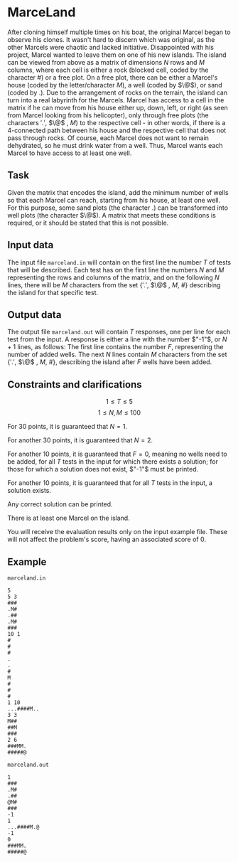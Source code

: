 # MarceLand

After cloning himself multiple times on his boat, the original Marcel began to observe his clones. It wasn't hard to discern which was original, as the other Marcels were chaotic and lacked initiative. Disappointed with his project, Marcel wanted to leave them on one of his new islands. The island can be viewed from above as a matrix of dimensions $N$ rows and $M$ columns, where each cell is either a rock (blocked cell, coded by the character $\#$) or a free plot. On a free plot, there can be either a Marcel's house (coded by the letter/character $M$), a well (coded by $\@$), or sand (coded by $.$). Due to the arrangement of rocks on the terrain, the island can turn into a real labyrinth for the Marcels. Marcel has access to a cell in the matrix if he can move from his house either up, down, left, or right (as seen from Marcel looking from his helicopter), only through free plots (the characters $'.'$, $\@$ , $M$) to the respective cell - in other words, if there is a 4-connected path between his house and the respective cell that does not pass through rocks. Of course, each Marcel does not want to remain dehydrated, so he must drink water from a well. Thus, Marcel wants each Marcel to have access to at least one well.

## Task

Given the matrix that encodes the island, add the minimum number of wells so that each Marcel can reach, starting from his house, at least one well. For this purpose, some sand plots (the character $.$) can be transformed into well plots (the character $\@$). A matrix that meets these conditions is required, or it should be stated that this is not possible.

## Input data

The input file `marceland.in` will contain on the first line the number $T$ of tests that will be described. Each test has on the first line the numbers $N$ and $M$ representing the rows and columns of the matrix, and on the following $N$ lines, there will be $M$ characters from the set {$'.'$, $\@$ , $M$, $\#$} describing the island for that specific test.

## Output data

The output file `marceland.out` will contain $T$ responses, one per line for each test from the input. A response is either a line with the number $"-1"$, or $N + 1$ lines, as follows: The first line contains the number $F$, representing the number of added wells. The next $N$ lines contain $M$ characters from the set {$'.'$, $\@$ , $M$, $\#$}, describing the island after $F$ wells have been added.

## Constraints and clarifications

$$ 1 \leq T \leq 5 $$
$$ 1 \leq N, M \leq 100$$

For $30$ points, it is guaranteed that $N = 1$. 

For another $30$ points, it is guaranteed that $N = 2$. 

For another $10$ points, it is guaranteed that $F = 0$, meaning no wells need to be added, for all $T$ tests in the input for which there exists a solution; for those for which a solution does not exist, $"-1"$ must be printed. 

For another $10$ points, it is guaranteed that for all $T$ tests in the input, a solution exists.

Any correct solution can be printed.

There is at least one Marcel on the island.

You will receive the evaluation results only on the input example file. These will not affect the problem's score, having an associated score of 0.

## Example

`marceland.in`
```
5
5 3
###
.M#
.##
.M#
###
10 1
#
#
#
.
.
#
M
#
#
#
1 10
...####M..
3 3
M##
##M
###
2 6
###MM.
#####@
```

`marceland.out`
```
1
###
.M#
.##
@M#
###
-1
1
...####M.@
-1
0
###MM.
#####@
```